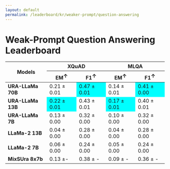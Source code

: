 ```yaml
---
layout: default
permalink: /leaderboard/kr/weaker-prompt/question-answering
---
```

# Weak-Prompt Question Answering Leaderboard

<table class="table table-bordered table-sm w-100 dtHorizontalTable" cellspacing="0">
    <thead>
        <tr>
            <th rowspan="2" class="text-center align-middle"><b>Models</b></th>
            <th colspan="2" class="text-center"><b>XQuAD</b></th>
            <th colspan="2" class="text-center"><b>MLQA</b></th>
        </tr>
        <tr>
            <th class="text-center"><b>EM<span style="vertical-align: super;">↑</span></b></th>
            <th class="text-center"><b>F1<span style="vertical-align: super;">↑</span></b></th>
            <th class="text-center"><b>EM<span style="vertical-align: super;">↑</span></b></th>
            <th class="text-center"><b>F1<span style="vertical-align: super;">↑</span></b></th>
        </tr>
    </thead>
    <tbody>
        <tr>
            <td class="text-center"><b>URA-LLaMa 70B</b></td>
            <td class="text-center">0.21 ± 0.01</td>
            <td class="text-center" style="background-color: cyan;">0.47 ± 0.01</td>
            <td class="text-center">0.14 ± 0.01</td>
            <td class="text-center" style="background-color: cyan;">0.41 ± 0.00</td>
        </tr>
        <tr>
            <td class="text-center"><b>URA-LLaMa 13B</b></td>
            <td class="text-center" style="background-color: cyan;">0.22 ± 0.01</td>
            <td class="text-center">0.43 ± 0.01</td>
            <td class="text-center" style="background-color: cyan;">0.17 ± 0.01</td>
            <td class="text-center">0.40 ± 0.01</td>
        </tr>
        <tr>
            <td class="text-center"><b>URA-LLaMa 7B</b></td>
            <td class="text-center">0.13 ± 0.00</td>
            <td class="text-center">0.32 ± 0.00</td>
            <td class="text-center">0.10 ± 0.00</td>
            <td class="text-center">0.32 ± 0.00</td>
        </tr>
        <tr>
            <td class="text-center"><b>LLaMa-2 13B</b></td>
            <td class="text-center">0.04 ± 0.00</td>
            <td class="text-center">0.28 ± 0.00</td>
            <td class="text-center">0.04 ± 0.00</td>
            <td class="text-center">0.28 ± 0.00</td>
        </tr>
        <tr>
            <td class="text-center"><b>LLaMa-2 7B</b></td>
            <td class="text-center">0.06 ± 0.00</td>
            <td class="text-center">0.24 ± 0.00</td>
            <td class="text-center">0.05 ± 0.00</td>
            <td class="text-center">0.24 ± 0.00</td>
        </tr>
        <tr>
            <td class="text-center"><b>MixSUra 8x7b</b></td>
            <td class="text-center">0.13 ±-</td>
            <td class="text-center">0.38 ± -</td>
            <td class="text-center">0.09 ± -</td>
            <td class="text-center">0.36 ± -</td>
        </tr>
    </tbody>
</table>
